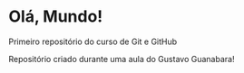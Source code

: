 # Olá, Mundo!
 Primeiro repositório do curso de Git e GitHub

 Repositório criado durante uma aula do Gustavo Guanabara!
